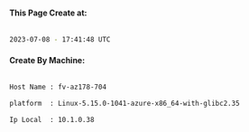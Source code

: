 
   
#### This Page Create at:

```bash

2023-07-08 - 17:41:48 UTC

```

#### Create By Machine:

```bash

Host Name : fv-az178-704

platform  : Linux-5.15.0-1041-azure-x86_64-with-glibc2.35

Ip Local  : 10.1.0.38

```

